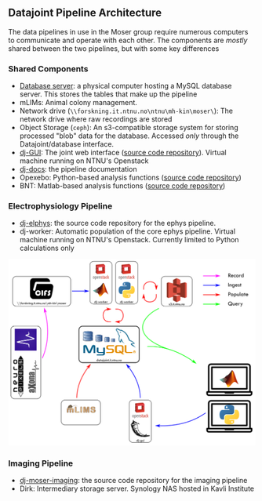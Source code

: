 ## Datajoint Pipeline Architecture

The data pipelines in use in the Moser group require numerous computers to communicate and operate with each other. The components are _mostly_ shared between the two pipelines, but with some key differences



### Shared Components

* [Database server](database.md): a physical computer hosting a MySQL database server. This stores the tables that make up the pipeline
* mLIMs: Animal colony management.
* Network drive (`\\forskning.it.ntnu.no\ntnu\mh-kin\moser\`): The network drive where raw recordings are stored
* Object Storage (`ceph`): An s3-compatible storage system for storing processed "blob" data for the database. Accessed _only_ through the Datajoint/database interface. 
* [dj-GUI](https://datajoint.kavli.org.ntnu.no): The joint web interface ([source code repository](https://github.com/kavli-ntnu/dj-GUI)). Virtual machine running on NTNU's Openstack
* [dj-docs](https://github.com/kavli-ntnu/dj-docs): the pipeline documentation
* Opexebo: Python-based analysis functions ([source code repository](https://github.com/kavli-ntnu/opexebo))
* BNT: Matlab-based analysis functions ([source code repository](https://bitbucket.org/cnc-ntnu/bnt/wiki/Home))

### Electrophysiology Pipeline

* [dj-elphys](https://github.com/kavli-ntnu/dj-elphys): the source code repository for the ephys pipeline. 
* dj-worker: Automatic population of the core ephys pipeline. Virtual machine running on NTNU's Openstack. Currently limited to Python calculations only

![](../_static/technical/datajoint_architecture.png)

### Imaging Pipeline

* [dj-moser-imaging](https://github.com/kavli-ntnu/dj-moser-imaging): the source code repository for the imaging pipeline
* Dirk: Intermediary storage server. Synology NAS hosted in Kavli Institute

